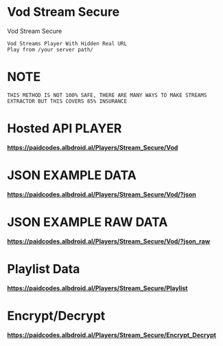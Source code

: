 # Vod Stream Secure
Vod Stream Secure

    Vod Streams Player With Hidden Real URL
    Play from /your server path/
    
# NOTE
    THIS METHOD IS NOT 100% SAFE, THERE ARE MANY WAYS TO MAKE STREAMS EXTRACTOR BUT THIS COVERS 85% INSURANCE
    
# Hosted API PLAYER
**https://paidcodes.albdroid.al/Players/Stream_Secure/Vod**

# JSON EXAMPLE DATA
**https://paidcodes.albdroid.al/Players/Stream_Secure/Vod/?json**

# JSON EXAMPLE RAW DATA
**https://paidcodes.albdroid.al/Players/Stream_Secure/Vod/?json_raw**

# Playlist Data
**https://paidcodes.albdroid.al/Players/Stream_Secure/Playlist**

# Encrypt/Decrypt
**https://paidcodes.albdroid.al/Players/Stream_Secure/Encrypt_Decrypt**


